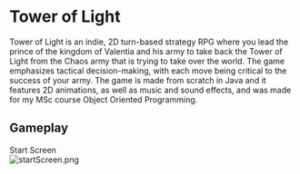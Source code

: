 # Tower of Light

Tower of Light is an indie, 2D turn-based strategy RPG where you lead the prince of the kingdom of Valentia and his army to take back the Tower of Light from the Chaos army that is trying to take over the world. The game emphasizes tactical decision-making, with each move being critical to the success of your army. The game is made from scratch in Java and it features 2D animations, as well as music and sound effects, and was made for my MSc course Object Oriented Programming.

## Gameplay

Start Screen               
![startScreen.png](README/Start_screen.png) 

